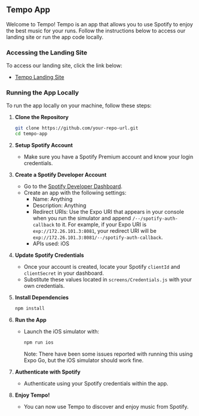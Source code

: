 ## Tempo App

Welcome to Tempo! Tempo is an app that allows you to use Spotify to enjoy the best music for your runs. Follow the instructions below to access our landing site or run the app code locally.

### Accessing the Landing Site

To access our landing site, click the link below:
- [Tempo Landing Site](https://tempo-szyi.onrender.com)

### Running the App Locally

To run the app locally on your machine, follow these steps:

1. **Clone the Repository**
   ```bash
   git clone https://github.com/your-repo-url.git
   cd tempo-app
   ```

2. **Setup Spotify Account**
   - Make sure you have a Spotify Premium account and know your login credentials.

3. **Create a Spotify Developer Account**
   - Go to the [Spotify Developer Dashboard](https://developer.spotify.com).
   - Create an app with the following settings:
     - Name: Anything
     - Description: Anything
     - Redirect URIs: Use the Expo URI that appears in your console when you run the simulator and append `/--/spotify-auth-callback` to it. For example, if your Expo URI is `exp://172.26.101.3:8081`, your redirect URI will be `exp://172.26.101.3:8081/--/spotify-auth-callback`.
     - APIs used: iOS

4. **Update Spotify Credentials**
   - Once your account is created, locate your Spotify `clientId` and `clientSecret` in your dashboard.
   - Substitute these values located in `screens/Credentials.js` with your own credentials.

5. **Install Dependencies**
   ```bash
   npm install
   ```

6. **Run the App**
   - Launch the iOS simulator with:
     ```bash
     npm run ios
     ```
     Note: There have been some issues reported with running this using Expo Go, but the iOS simulator should work fine.

7. **Authenticate with Spotify**
   - Authenticate using your Spotify credentials within the app.

8. **Enjoy Tempo!**
   - You can now use Tempo to discover and enjoy music from Spotify.
